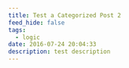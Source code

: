 ```yaml
---
title: Test a Categorized Post 2
feed_hide: false
tags:
  - logic
date: 2016-07-24 20:04:33
description: test description
---
```

